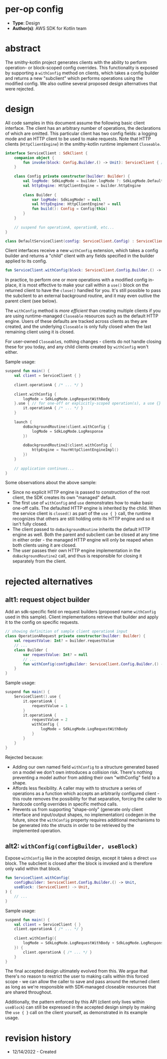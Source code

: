 # per-op config
* **Type**: Design
* **Author(s)**: AWS SDK for Kotlin team

# abstract
The smithy-kotlin project generates clients with the ability to perform operation- or block-scoped config overrides.
This functionality is exposed by supporting a `withConfig` method on clients, which takes a config builder and returns a
new "subclient" which performs operations using the modified config. We also outline several proposed design
alternatives that were rejected.

# design
All code samples in this document assume the following basic client interface. The client has an arbitrary number of operations,
the declarations of which are omitted.
This particular client has two config
fields: a logging mode and an HTTP client to be used to make requests. Note that HTTP clients (`HttpClientEngine`) in
the smithy-kotlin runtime implement `Closeable`.

```kotlin
interface ServiceClient : SdkClient {
    companion object {
        fun invoke(block: Config.Builder.() -> Unit): ServiceClient { /* returns instance of implementation class DefaultServiceClient */ }
    }
    
    class Config private constructor(builder: Builder) {
        val logMode: SdkLogMode = builder.logMode ?: SdkLogMode.Default
        val httpEngine: HttpClientEngine = builder.httpEngine
        
        class Builder {
            var logMode: SdkLogMode? = null
            val httpEngine: HttpClientEngine? = null
            fun build(): Config = Config(this)
        }
    }
    
    // suspend fun operationA, operationB, etc...
}

class DefaultServiceClient(config: ServiceClient.Config) : ServiceClient { /* ... */ }
```

Client interfaces receive a new `withConfig` extension, which takes a config builder and returns a "child" client with
any fields specified in the builder applied to its config.

```kotlin
fun ServiceClient.withConfig(block: ServiceClient.Config.Builder.() -> Unit): ServiceClient { /* ... */ }
```

In practice, to perform one or more operations with a modified config in-place, it is most effective to make your call
within a `use()` block on the returned client to have the `close()` handled for you. It's still possible to pass the
subclient to an external background routine, and it may even outlive the parent client (see below).

The `withConfig` method is _more efficient_ than creating multiple clients if you are using runtime-managed `Closeable`
resources such as the default HTTP engine. Users of these defaults are tracked across clients as they are created, and
the underlying `Closeable` is only fully closed when the last remaining client using it is closed.

For user-owned `Closeable`s, nothing changes - clients do not handle closing these for you today, and any child clients
created by `withConfig` won't either.

Sample usage:
```kotlin
suspend fun main() {
    val client = ServiceClient { }
    
    client.operationA { /* ... */ }
    
    client.withConfig {
        logMode = SdkLogMode.LogRequestWithBody
    }.use { // for one-off or explicitly-scoped operation(s), a use {} block is most convenient
        it.operationA { /* ... */ }
    }
    
    launch {
        doBackgroundRoutine(client.withConfig {
            logMode = SdkLogMode.LogResponse
        })
        
        doBackgroundRoutine2(client.withConfig {
            httpEngine = YourHttpClientEngineImpl()
        })
    }
    
    // application continues...
}
```

Some observations about the above sample:
* Since no explicit HTTP engine is passed to construction of the root client, the SDK creates its own "managed" default.
* The first use of `withConfig` and `use` demonstrates how to make basic one-off calls. The defaulted HTTP engine is
  inherited by the child. When the service client is `closed()` as part of the `use { }` call, the runtime recognizes
  that others are still holding onto its HTTP engine and so it isn't fully closed.
* The client passed to `doBackgroundRoutine` inherits the default HTTP engine as well. Both the parent and subclient can
  be closed at any time in either order - the managed HTTP engine will only be reaped when both clients using it are
  closed.
* The user passes their own HTTP engine implementation in the `doBackgroundRoutine2` call, and thus is responsible for
  closing it separately from the client.

# rejected alternatives

## alt1: request object builder
Add an sdk-specific field on request builders (proposed name `withConfig` used in this sample). Client implementations
retrieve that builder and apply it to the config on specific requests.

```kotlin
// showing definition of sample client operationA input
class OperationARequest private constructor(builder: Builder) {
    val requestValue: Int? = builder.requestValue
    // ...
    class Builder {
        var requestValue: Int? = null
        // ...
        fun withConfig(configBuilder: ServiceClient.Config.Builder.() -> Unit) { /* ... */ }
    }
}
```

Sample usage:
```kotlin
suspend fun main() {
    ServiceClient().use {
        it.operationA {
            requestValue = 1
        }
        it.operationA {
            requestValue = 2
            withConfig {
                logMode = SdkLogMode.LogRequestWithBody
            }
        }
    }
}
```

Rejected because:
* Adding our own named field `withConfig` to a structure generated based on a model we don't own introduces a collision
  risk. There's nothing preventing a model author from adding their own "withConfig" field to a shape.
* Affords less flexibility. A caller may with to structure a series of operations as a function which accepts an
  arbitrarily configured client - this route removes the possibility for that separation, forcing the caller to hardcode
  config overrides in specific method calls.
* Prevents us from supporting "shape-only" (generate only client interface and input/output shapes, no implementation)
  codegen in the future, since the `withConfig` property requires additional mechanisms to be generated into the structs
  in order to be retrieved by the implemented operation.

## alt2: `withConfig(configBuilder, useBlock)`
Expose `withConfig` like in the accepted design, except it takes a direct `use` block. The subclient is closed after the
block is invoked and is therefore only valid within that block.

```kotlin
fun ServiceClient.withConfig(
    configBuilder: ServiceClient.Config.Builder.() -> Unit,
    useBlock: (ServiceClient) -> Unit,
) {
    // ...
}
```

Sample usage:
```kotlin
suspend fun main() {
    val client = ServiceClient { }
    client.operationA { /* ... */ }
  
    client.withConfig({
        logMode = SdkLogMode.LogRequestWithBody + SdkLogMode.LogResponseWithBody
    }) {
        client.operationA { /* ... */ }
    }
}
```

The final accepted design ultimately evolved from this. We argue that there's no reason to restrict the user to making
calls within this forced scope - we can allow the caller to save and pass around the returned client as long as we're
responsible with SDK-managed closeable resources that are shared throughout.

Additionally, the pattern enforced by this API (client only lives within `useBlock`) can still be expressed in the
accepted design simply by making the `use { }` call on the client yourself, as demonstrated in its example usage.

# revision history

* 12/14/2022 - Created
